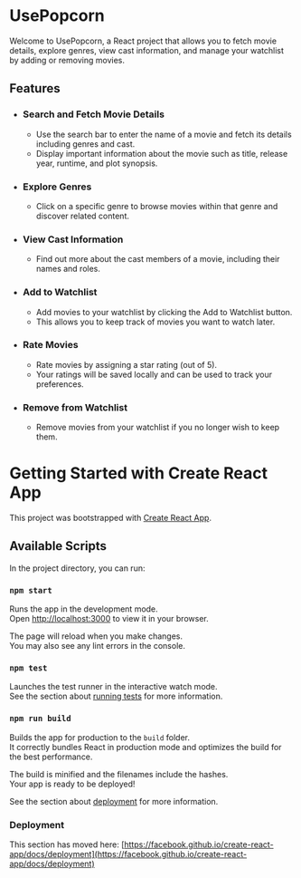 # UsePopcorn 
Welcome to UsePopcorn, a React project that allows you to fetch movie details, explore genres, view cast information, and manage your watchlist by adding or removing movies.

## Features
  - ### Search and Fetch Movie Details
    - Use the search bar to enter the name of a movie and fetch its details including genres and cast.
    - Display important information about the movie such as title, release year, runtime, and plot synopsis.
  - ### Explore Genres
    - Click on a specific genre to browse movies within that genre and discover related content.
  - ### View Cast Information
    - Find out more about the cast members of a movie, including their names and roles.
  - ### Add to Watchlist
    - Add movies to your watchlist by clicking the Add to Watchlist button.
    - This allows you to keep track of movies you want to watch later.
  - ### Rate Movies
    - Rate movies by assigning a star rating (out of 5).
    - Your ratings will be saved locally and can be used to track your preferences.
  - ### Remove from Watchlist
    - Remove movies from your watchlist if you no longer wish to keep them.

# Getting Started with Create React App

This project was bootstrapped with [Create React App](https://github.com/facebook/create-react-app).

## Available Scripts

In the project directory, you can run:

### `npm start`

Runs the app in the development mode.\
Open [http://localhost:3000](http://localhost:3000) to view it in your browser.

The page will reload when you make changes.\
You may also see any lint errors in the console.

### `npm test`

Launches the test runner in the interactive watch mode.\
See the section about [running tests](https://facebook.github.io/create-react-app/docs/running-tests) for more information.

### `npm run build`

Builds the app for production to the `build` folder.\
It correctly bundles React in production mode and optimizes the build for the best performance.

The build is minified and the filenames include the hashes.\
Your app is ready to be deployed!

See the section about [deployment](https://facebook.github.io/create-react-app/docs/deployment) for more information.


### Deployment

This section has moved here: [https://facebook.github.io/create-react-app/docs/deployment](https://facebook.github.io/create-react-app/docs/deployment)
